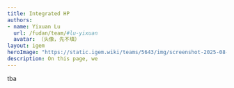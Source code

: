 ```yaml
---
title: Integrated HP
authors:
- name: Yixuan Lu
  url: /fudan/team/#lu-yixuan
  avatar: （头像，先不填）
layout: igem
heroImage: "https://static.igem.wiki/teams/5643/img/screenshot-2025-08-06-at-21-23-43.webp"
description: On this page, we 
---
```


tba